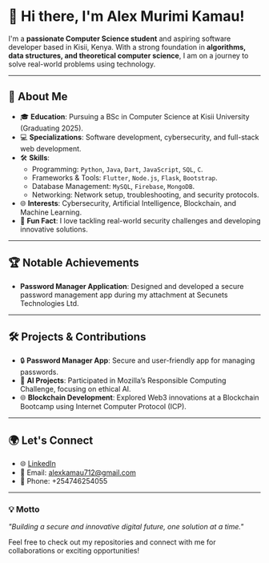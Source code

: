# 👋 Hi there, I'm Alex Murimi Kamau!

I'm a **passionate Computer Science student** and aspiring software developer based in Kisii, Kenya. With a strong foundation in **algorithms, data structures, and theoretical computer science**, I am on a journey to solve real-world problems using technology.

---

## 🚀 About Me
- 🎓 **Education**: Pursuing a BSc in Computer Science at Kisii University (Graduating 2025).  
- 💻 **Specializations**: Software development, cybersecurity, and full-stack web development.  
- 🛠️ **Skills**:  
  - Programming: `Python`, `Java`, `Dart`, `JavaScript`, `SQL`, `C`.  
  - Frameworks & Tools: `Flutter`, `Node.js`, `Flask`, `Bootstrap`.  
  - Database Management: `MySQL`, `Firebase`, `MongoDB`.  
  - Networking: Network setup, troubleshooting, and security protocols.  
- 🌐 **Interests**: Cybersecurity, Artificial Intelligence, Blockchain, and Machine Learning.  
- 🌟 **Fun Fact**: I love tackling real-world security challenges and developing innovative solutions.

---

## 🏆 Notable Achievements
- **Password Manager Application**: Designed and developed a secure password management app during my attachment at Secunets Technologies Ltd.

---

## 🛠️ Projects & Contributions
- 🔒 **Password Manager App**: Secure and user-friendly app for managing passwords.  
- 🤖 **AI Projects**: Participated in Mozilla’s Responsible Computing Challenge, focusing on ethical AI.  
- 🌐 **Blockchain Development**: Explored Web3 innovations at a Blockchain Bootcamp using Internet Computer Protocol (ICP).  

---

## 🌍 Let's Connect
- 🌐 [LinkedIn](https://linkedin.com/in/alex-kamau-20015b34)  
- 📧 Email: [alexkamau712@gmail.com](mailto:alexkamau712@gmail.com)  
- 📱 Phone: +254746254055  

---

### 💡 Motto
_"Building a secure and innovative digital future, one solution at a time."_  

Feel free to check out my repositories and connect with me for collaborations or exciting opportunities!
